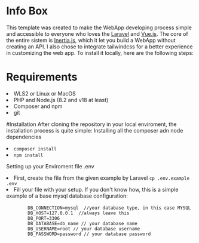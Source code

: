 # Info Box
This template was created to make the WebApp developing process simple and accessible to everyone who loves the [Laravel]([url](https://laravel.com/)) and [Vue.js]([url](https://vuejs.org/)). 
The core of the entire sistem is [Inertia.js]([url](https://inertiajs.com/)), which it let you build a WebApp without creating an API. I also chose to integrate tailwindcss for a better experience in customizing the web app. To install it locally, here are the following steps:

# Requirements
<li>WLS2 or Linux or MacOS</li>
<li>PHP and Node.js (8.2 and v18 at least)</li>
<li>Composer and npm</li>
<li>git</li>

#Installation
After cloning the repository in your local enviroment, the installation process is quite simple:
Installing all the composer adn node dependencies
<li><code>composer install</code></li>
<li><code>npm install</code></li>

Setting up your Enviroment file .env
<li>First, create the file from the given example by Laravel <code>cp .env.example .env</code></li>
<li>
    Fill your file with your setup. If you don't know how, this is a simple example of a base mysql database configuration:
    <br />
    <code>
        DB_CONNECTION=mysql  //your database type, in this case MYSQL
        DB_HOST=127.0.0.1  //always leave this
        DB_PORT=3306
        DB_DATABASE=db_name // your database name
        DB_USERNAME=root // your database username
        DB_PASSWORD=password // your database password
    </code>
</li>
